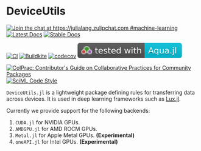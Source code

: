 # DeviceUtils

[![Join the chat at https://julialang.zulipchat.com #machine-learning](https://img.shields.io/static/v1?label=Zulip&message=chat&color=9558b2&labelColor=389826)](https://julialang.zulipchat.com/#narrow/stream/machine-learning)
[![Latest Docs](https://img.shields.io/badge/docs-latest-blue.svg)](https://lux.csail.mit.edu/dev/api/Accelerator_Support/DeviceUtils)
[![Stable Docs](https://img.shields.io/badge/docs-stable-blue.svg)](https://lux.csail.mit.edu/stable/api/Accelerator_Support/DeviceUtils)

[![CI](https://github.com/LuxDL/DeviceUtils.jl/actions/workflows/CI.yml/badge.svg)](https://github.com/LuxDL/DeviceUtils.jl/actions/workflows/CI.yml)
[![Buildkite](https://badge.buildkite.com/b098d6387b2c69bd0ab684293ff66332047b219e1b8f9bb486.svg?branch=main)](https://buildkite.com/julialang/DeviceUtils-dot-jl)
[![codecov](https://codecov.io/gh/LuxDL/DeviceUtils.jl/branch/main/graph/badge.svg?token=1ZY0A2NPEM)](https://codecov.io/gh/LuxDL/DeviceUtils.jl)
[![Aqua QA](https://raw.githubusercontent.com/JuliaTesting/Aqua.jl/master/badge.svg)](https://github.com/JuliaTesting/Aqua.jl)

[![ColPrac: Contributor's Guide on Collaborative Practices for Community Packages](https://img.shields.io/badge/ColPrac-Contributor's%20Guide-blueviolet)](https://github.com/SciML/ColPrac)
[![SciML Code Style](https://img.shields.io/static/v1?label=code%20style&message=SciML&color=9558b2&labelColor=389826)](https://github.com/SciML/SciMLStyle)

`DeviceUtils.jl` is a lightweight package defining rules for transferring data across
devices. It is used in deep learning frameworks such as [Lux.jl](https://lux.csail.mit.edu/).

Currently we provide support for the following backends:

1. `CUDA.jl` for NVIDIA GPUs.
2. `AMDGPU.jl` for AMD ROCM GPUs.
3. `Metal.jl` for Apple Metal GPUs. **(Experimental)**
4. `oneAPI.jl` for Intel GPUs. **(Experimental)**
